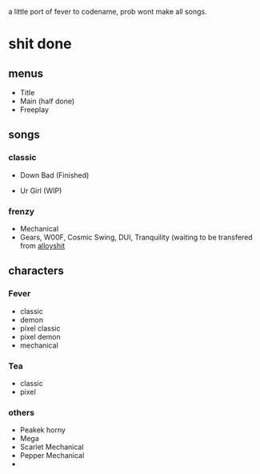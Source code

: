 a little port of fever to codename, prob wont make all songs.

# shit done

## menus 
- Title
- Main (half done)
- Freeplay

## songs

### classic
- Down Bad (Finished)

- Ur Girl (WIP)

### frenzy
- Mechanical
- Gears, W00F, Cosmic Swing, DUI, Tranquility (waiting to be transfered from [alloyshit](https://github.com/sorbetlover/alloyshit)

## characters
### Fever
- classic
- demon
- pixel classic
- pixel demon
- mechanical 
### Tea
- classic
- pixel
### others
- Peakek horny
- Mega
- Scarlet Mechanical
- Pepper Mechanical
- 
